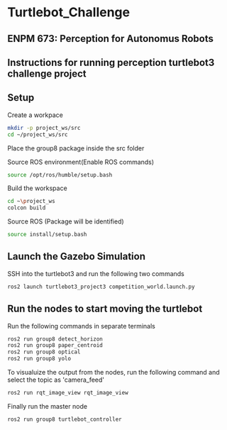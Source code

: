 # Turtlebot_Challenge

## ENPM 673: Perception for Autonomus Robots

## Instructions for running perception turtlebot3 challenge project

## Setup

Create a workpace

```sh
mkdir -p project_ws/src
cd ~/project_ws/src
```
Place the group8 package inside the src folder

Source ROS environment(Enable ROS commands)

```sh
source /opt/ros/humble/setup.bash
```

Build the workspace

```sh
cd ~\project_ws
colcon build
```

Source ROS (Package will be identified)

```sh
source install/setup.bash
```

## Launch the Gazebo Simulation

SSH into the turtlebot3 and run the following two commands

```sh
ros2 launch turtlebot3_project3 competition_world.launch.py
```

## Run the nodes to start moving the turtlebot

Run the following commands in separate terminals

```sh
ros2 run group8 detect_horizon
ros2 run group8 paper_centroid
ros2 run group8 optical
ros2 run group8 yolo
```

To visualuize the output from the nodes, run the following command and select the topic as 'camera_feed'

```sh
ros2 run rqt_image_view rqt_image_view
```

Finally run the master node

```sh
ros2 run group8 turtlebot_controller
```
